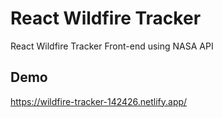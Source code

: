 # React Wildfire Tracker
React Wildfire Tracker Front-end using NASA API

## Demo
https://wildfire-tracker-142426.netlify.app/
